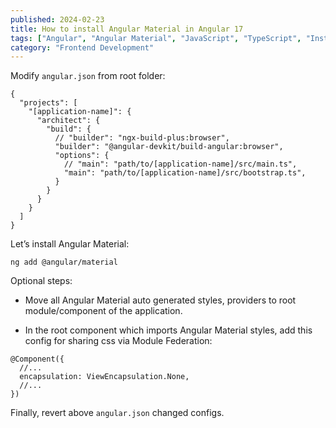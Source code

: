 ```yaml
---
published: 2024-02-23
title: How to install Angular Material in Angular 17
tags: ["Angular", "Angular Material", "JavaScript", "TypeScript", "Installation", "Tutorial", "Front-end", "Module Federation"]
category: "Frontend Development"
---
```

Modify `angular.json` from root folder:

    {
      "projects": [
        "[application-name]": {
          "architect": {
            "build": {
              // "builder": "ngx-build-plus:browser",
              "builder": "@angular-devkit/build-angular:browser",
              "options": {
                // "main": "path/to/[application-name]/src/main.ts",
                "main": "path/to/[application-name]/src/bootstrap.ts",
              }
            }
          }
        }
      ]
    }
    

Let’s install Angular Material:

    ng add @angular/material
    

Optional steps:

* Move all Angular Material auto generated styles, providers to root module/component of the application.

* In the root component which imports Angular Material styles, add this config for sharing css via Module Federation:

```
@Component({
  //...
  encapsulation: ViewEncapsulation.None,
  //...
})
```

Finally, revert above `angular.json` changed configs.
